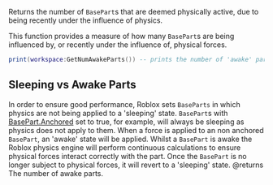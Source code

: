 Returns the number of `BasePart`s that are deemed physically active, due to being recently under the influence of physics.

This function provides a measure of how many `BasePart`s are being influenced by, or recently under the influence of, physical forces.

```lua
print(workspace:GetNumAwakeParts()) -- prints the number of 'awake' parts
```

## Sleeping vs Awake Parts

In order to ensure good performance, Roblox sets `BaseParts` in which physics are not being applied to a 'sleeping' state. `BasePart`s with [BasePart.Anchored](https://developer.roblox.com/api-reference/property/BasePart/Anchored) set to true, for example, will always be sleeping as physics does not apply to them. When a force is applied to an non anchored `BasePart`, an 'awake' state will be applied. Whilst a `BasePart` is awake the Roblox physics engine will perform continuous calculations to ensure physical forces interact correctly with the part. Once the `BasePart` is no longer subject to physical forces, it will revert to a 'sleeping' state.
@returns The number of awake parts.